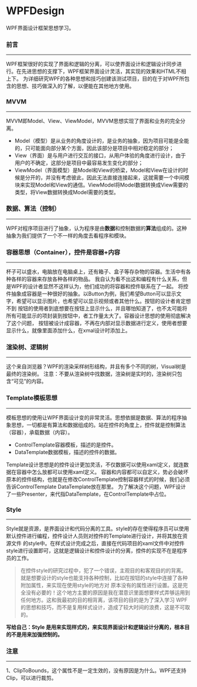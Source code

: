 # WPFDesign
WPF界面设计框架思想学习。

### 前言
---
WPF框架很好的实现了界面和逻辑的分离，可以使界面设计和逻辑设计同步进行。在先进思想的支撑下，WPF框架界面设计灵活，其实现的效果和HTML不相上下。
为详细研究WPF的各种思想和技巧创建该测试项目，目的在于对WPF所包含的思想、技巧做深入的了解，以便能在其他地方使用。

### MVVM
---
MVVM即Model、View、ViewModel，MVVM思想实现了界面和业务的完全分离。
+ Model（模型）是从业务的角度设计的，是业务的抽象，因为项目可能是全能的，只可能面向部分某个方面，因此该部分是项目中相对稳定的部分；
+ View（界面）是与用户进行交互的接口，从用户体验的角度进行设计，由于用户的不确定，这部分是项目中最容易发生变化的部分；
+ ViewModel（界面模型）是Model和View的桥梁，Model和View在设计的时候是分开的，并没有考虑彼此，因此无法直接连接起来，这就需要一个中间模块来实现Model和View的通信。ViewModel将Model数据转换成View需要的类型，将View数据转换成Model需要的类型。

### 数据、算法（控制）
---
WPF对程序项目进行了抽象，认为程序是由**数据**和控制数据的**算法**组成的。这种抽象为我们提供了一个不一样的角度去看程序和模块。

### 容器思想（Container），控件是容器+内容
---
杯子可以盛水，电脑放在电脑桌上，还有箱子、盒子等存杂物的容器。生活中有各种各样的容器来存放各种各样的物品。
我自认为看不出这和编程有什么关系，但是WPF的设计者显然不这样认为，他们成功的将容器和控件联系在了一起。
将控件抽象成容器是一种很好的抽象。以Button为例，我们希望Button可以显示文字，希望可以显示图片，也希望可以显示视频或者其他什么。按钮的设计者肯定想不到
按钮的使用者到底想要在按钮上显示什么，并且哪怕知道了，也不太可能将所有可能显示的项封装到按钮中，者工作量太大了。容器设计思想的使用彻底解决了这个问题，
按钮被设计成容器，不再在内部对显示数据进行定义，使用者想要显示什么，就像里面添加什么，在xmal设计时添加上。

### 渲染树、逻辑树
---
这个来自浏览器？WPF的渲染采样树形结构，并且有多个不同的树，Visual树是最终的渲染树。
注意：不要从渲染树中找数据，渲染树是实时的，渲染树只包含“可见”的内容。

### Template模板思想
---
模板思想的使用让WPF界面设计变的非常灵活。思想依据是数据、算法的程序抽象思想，一切都是有算法和数据组成的。站在控件的角度上，控件就是控制算法（容器），承载数据（内容）。
+ ControlTemplate容器模板，描述的是控件。
+ DataTemplate数据模板，描述的控件的数据。

Template设计思想是的控件设计更加灵活，不仅数据可以使用xaml定义，就连数据在容器中怎么放都可以使用xaml定义。
容器和内容都可以自定义，势必会破坏原本的控件结构，也就是在修改ControlTemplate控制容器样式的时候，我们必须告诉ControlTemplate DataTemplate放在那里。
为了解决这个问题，WPF设计了一些Presenter，来代指DataTemplate，在ControlTemplate中占位。

### Style
---
Style就是资源，是界面设计和代码分离的工具。style的存在使得程序员可以使用默认控件进行编程，控件设计人员则对控件的Template进行设计，并将其放在资源文件
的style中。在样式设计完成之后，直接在代码项目的xaml文件中对控件style进行设置即可，这就是逻辑设计和控件设计的分离，控件的实现不在是程序员的工作。
>在控件style的研究过程中，犯了一个错误，主观目的和客观目的的背离。就是想要设计的style也能支持各种控制，比如在按钮的style中连接了各种附加属性，来实现在使用style的地方对
原本没有的属性进行设置。这是完全没有必要的！这个地方主要的原因是我在潜意识里面想要样式弄够运用到任何地方。这和我最初的目的相背离，该项目的目的是为了深入学习
WPF的思想和技巧，而不是复用样式设计，造成了较大时间的浪费，这是不可取的。

**写给自己：Style 是用来实现样式的，来实现界面设计和逻辑设计分离的，根本目的不是用来加强控制的。**

### 注意
---
1、ClipToBounds，这个属性不是一定生效的，没有原因是为什么。WPF还支持Clip，可以进行裁剪。